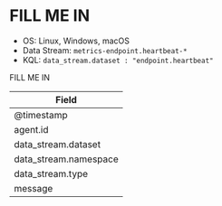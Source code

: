 # FILL ME IN

- OS: Linux, Windows, macOS
- Data Stream: `metrics-endpoint.heartbeat-*`
- KQL: `data_stream.dataset : "endpoint.heartbeat"`

FILL ME IN

| Field |
|---|
| @timestamp |
| agent.id |
| data_stream.dataset |
| data_stream.namespace |
| data_stream.type |
| message |

